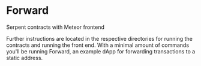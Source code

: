 # Forward
Serpent contracts with Meteor frontend

Further instructions are located in the respective directories for running the contracts and running the front end.
With a minimal amount of commands you'll be running Forward, an example dApp for forwarding transactions to a static address.
